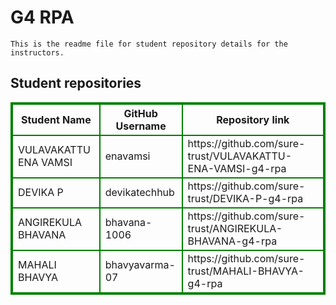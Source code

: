 # G4 RPA
    This is the readme file for student repository details for the instructors.
## Student repositories 
<table style="border : 2px solid green; width:100%;">
<tr >
<th style="border : 2px solid green;">Student Name</th>
<th style="border : 2px solid green;">GitHub Username</th>
<th style="border : 2px solid green;">Repository link</th>
</tr>
<tr style="border : 2px solid green;">
<td style="border : 2px solid green;">VULAVAKATTU ENA VAMSI</td> 

<td style="border : 2px solid green;">enavamsi</td> 

<td style="border : 2px solid green;">https://github.com/sure-trust/VULAVAKATTU-ENA-VAMSI-g4-rpa</td> 
</tr>

<tr style="border : 2px solid green;">
<td style="border : 2px solid green;">DEVIKA P</td> 

<td style="border : 2px solid green;">devikatechhub</td> 

<td style="border : 2px solid green;">https://github.com/sure-trust/DEVIKA-P-g4-rpa</td> 
</tr>

<tr style="border : 2px solid green;">
<td style="border : 2px solid green;">ANGIREKULA BHAVANA</td> 

<td style="border : 2px solid green;">bhavana-1006</td> 

<td style="border : 2px solid green;">https://github.com/sure-trust/ANGIREKULA-BHAVANA-g4-rpa</td> 
</tr>

<tr style="border : 2px solid green;">
<td style="border : 2px solid green;">MAHALI BHAVYA</td> 

<td style="border : 2px solid green;">bhavyavarma-07</td> 

<td style="border : 2px solid green;">https://github.com/sure-trust/MAHALI-BHAVYA-g4-rpa</td> 
</tr>
